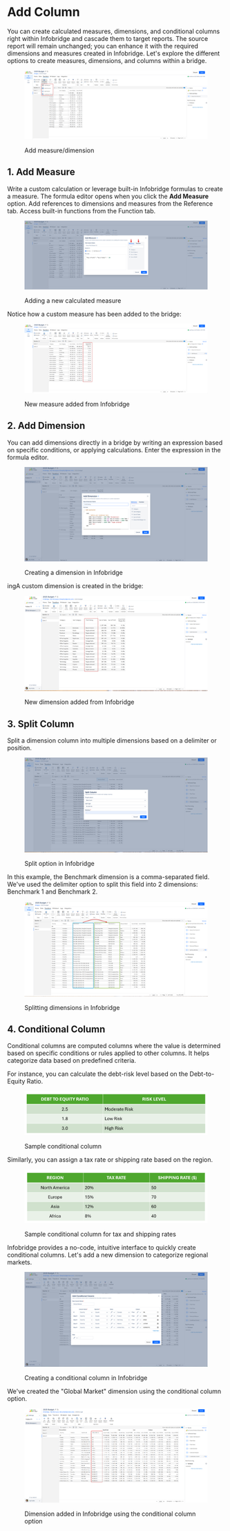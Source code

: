 # Add Column

You can create calculated measures, dimensions, and conditional columns right within Infobridge and cascade them to target reports. The source report will remain unchanged; you can enhance it with the required dimensions and measures created in Infobridge. Let's explore the different options to create measures, dimensions, and columns within a bridge.

<figure><img src="../../.gitbook/assets/image (1275).png" alt=""><figcaption><p>Add measure/dimension</p></figcaption></figure>

## 1. Add Measure

Write a custom calculation or leverage built-in Infobridge formulas to create a measure. The formula editor opens when you click the **Add Measure** option. Add references to dimensions and measures from the Reference tab. Access built-in functions from the Function tab.

<figure><img src="../../.gitbook/assets/image (1276).png" alt=""><figcaption><p>Adding a new calculated measure</p></figcaption></figure>

Notice how a custom measure has been added to the bridge:

<figure><img src="../../.gitbook/assets/image (1277).png" alt=""><figcaption><p>New measure added from Infobridge</p></figcaption></figure>

## 2. Add Dimension

You can add dimensions directly in a bridge by writing an expression based on specific conditions, or applying calculations. Enter the expression in the formula editor.

<figure><img src="../../.gitbook/assets/image (1278).png" alt=""><figcaption><p>Creating a dimension in Infobridge</p></figcaption></figure>

ingA custom dimension is created in the bridge:

<figure><img src="../../.gitbook/assets/image (1279).png" alt=""><figcaption><p>New dimension added from Infobridge</p></figcaption></figure>

## 3. Split Column

Split a dimension column into multiple dimensions based on a delimiter or position.&#x20;

<figure><img src="../../.gitbook/assets/image (1280).png" alt=""><figcaption><p>Split option in Infobridge</p></figcaption></figure>

In this example, the Benchmark dimension is a comma-separated field. We've used the delimiter option to split this field into 2 dimensions: Benchmark 1 and Benchmark 2.&#x20;

<figure><img src="../../.gitbook/assets/image (1282).png" alt=""><figcaption><p>Splitting dimensions in Infobridge</p></figcaption></figure>

## 4. Conditional Column

Conditional columns are computed columns where the value is determined based on specific conditions or rules applied to other columns. It helps categorize data based on predefined criteria.

For instance, you can calculate the debt-risk level based on the Debt-to-Equity Ratio.

<figure><img src="../../.gitbook/assets/image (1283).png" alt=""><figcaption><p>Sample conditional column</p></figcaption></figure>

Similarly, you can assign a tax rate or shipping rate based on the region.

<figure><img src="../../.gitbook/assets/image (1285).png" alt=""><figcaption><p>Sample conditional column for tax and shipping rates</p></figcaption></figure>

Infobridge provides a no-code, intuitive interface to quickly create conditional columns. Let's add a new dimension to categorize regional markets.

<figure><img src="../../.gitbook/assets/image (1287).png" alt=""><figcaption><p>Creating a conditional column in Infobridge</p></figcaption></figure>

We've created the "Global Market" dimension using the conditional column option.

<figure><img src="../../.gitbook/assets/image (1288).png" alt=""><figcaption><p>Dimension added in Infobridge using the conditional column option</p></figcaption></figure>

